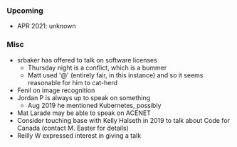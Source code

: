 ### Upcoming

* APR 2021: unknown

### Misc

* srbaker has offered to talk on software licenses
    - Thursday night is a conflict, which is a bummer
    - Matt used '@' (entirely fair, in this instance) and so it seems reasonable for him to cat-herd
* Fenil on image recognition
* Jordan P is always up to speak on something
    * Aug 2019 he mentioned Kubernetes, possibly  
* Mat Larade may be able to speak on ACENET
* Consider touching base with Kelly Halseth in 2019 to talk about Code for Canada (contact M. Easter for details)
* Reilly W expressed interest in giving a talk

